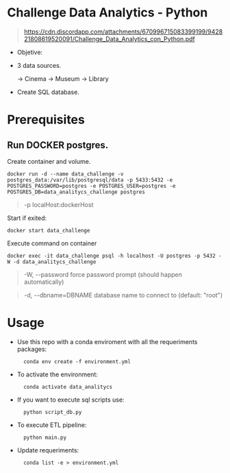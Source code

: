 # Challenge Data Analytics - Python 
> https://cdn.discordapp.com/attachments/670996715083399199/942821808619520091/Challenge_Data_Analytics_con_Python.pdf

- Objetive:

* 3 data sources.

    -> Cinema
    -> Museum
    -> Library

* Create SQL database.


# Prerequisites 


## Run DOCKER postgres.

Create container and volume.

    docker run -d --name data_challenge -v postgres_data:/var/lib/postgresql/data -p 5433:5432 -e POSTGRES_PASSWORD=postgres -e POSTGRES_USER=postgres -e POSTGRES_DB=data_analitycs_challenge postgres

>-p localHost:dockerHost

Start if exited:

    docker start data_challenge

Execute command on container

    docker exec -it data_challenge psql -h localhost -U postgres -p 5432 -W -d data_analitycs_challenge

> -W, --password           force password prompt (should happen automatically)

> -d, --dbname=DBNAME      database name to connect to (default: "root")


# Usage

* Use this repo with a conda enviroment with all the requeriments packages:

        conda env create -f environment.yml
    
* To activate the environment:
    
        conda activate data_analitycs

* If you want to execute sql scripts use:

        python script_db.py
    
* To execute ETL pipeline:

        python main.py
    
    
* Update requeriments:

        conda list -e > environment.yml


